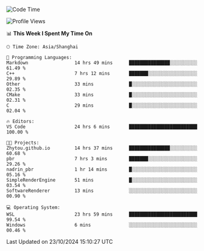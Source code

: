<!--START_SECTION:waka-->
![Code Time](http://img.shields.io/badge/Code%20Time-2%2C066%20hrs%2042%20mins-blue)

![Profile Views](http://img.shields.io/badge/Profile%20Views-0-blue)

📊 **This Week I Spent My Time On** 

```text
🕑︎ Time Zone: Asia/Shanghai

💬 Programming Languages: 
Markdown                 14 hrs 49 mins      ███████████████░░░░░░░░░░   61.49 % 
C++                      7 hrs 12 mins       ███████░░░░░░░░░░░░░░░░░░   29.89 % 
Other                    33 mins             █░░░░░░░░░░░░░░░░░░░░░░░░   02.35 % 
CMake                    33 mins             █░░░░░░░░░░░░░░░░░░░░░░░░   02.31 % 
C                        29 mins             █░░░░░░░░░░░░░░░░░░░░░░░░   02.04 % 

🔥 Editors: 
VS Code                  24 hrs 6 mins       █████████████████████████   100.00 % 

🐱‍💻 Projects: 
Zhytou.github.io         14 hrs 37 mins      ███████████████░░░░░░░░░░   60.68 % 
pbr                      7 hrs 3 mins        ███████░░░░░░░░░░░░░░░░░░   29.26 % 
nadrin_pbr               1 hr 14 mins        █░░░░░░░░░░░░░░░░░░░░░░░░   05.16 % 
SimpleRenderEngine       51 mins             █░░░░░░░░░░░░░░░░░░░░░░░░   03.54 % 
SoftwareRenderer         13 mins             ░░░░░░░░░░░░░░░░░░░░░░░░░   00.90 % 

💻 Operating System: 
WSL                      23 hrs 59 mins      █████████████████████████   99.54 % 
Windows                  6 mins              ░░░░░░░░░░░░░░░░░░░░░░░░░   00.46 % 
```


 Last Updated on 23/10/2024 15:10:27 UTC
<!--END_SECTION:waka-->